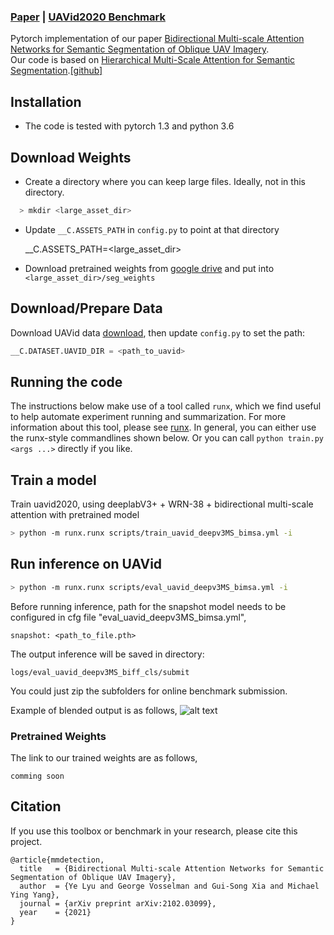 ### [Paper](https://arxiv.org/abs/2102.03099) | [UAVid2020 Benchmark](https://competitions.codalab.org/competitions/25224) <br>

Pytorch implementation of our paper [Bidirectional Multi-scale Attention Networks for Semantic Segmentation of Oblique UAV Imagery](https://arxiv.org/abs/2102.03099).<br>
Our code is based on [Hierarchical Multi-Scale Attention for Semantic Segmentation](https://arxiv.org/abs/2005.10821).[[github]](https://github.com/NVIDIA/semantic-segmentation)<br>

## Installation 

* The code is tested with pytorch 1.3 and python 3.6

## Download Weights

* Create a directory where you can keep large files. Ideally, not in this directory.
```bash
  > mkdir <large_asset_dir>
```

* Update `__C.ASSETS_PATH` in `config.py` to point at that directory

  __C.ASSETS_PATH=<large_asset_dir>

* Download pretrained weights from [google drive](https://drive.google.com/open?id=1fs-uLzXvmsISbS635eRZCc5uzQdBIZ_U) and put into `<large_asset_dir>/seg_weights`

## Download/Prepare Data
Download UAVid data [download](https://uavid.nl/#download), then update `config.py` to set the path:
```python
__C.DATASET.UAVID_DIR = <path_to_uavid>
```

## Running the code

The instructions below make use of a tool called `runx`, which we find useful to help automate experiment running and summarization. For more information about this tool, please see [runx](https://github.com/NVIDIA/runx).
In general, you can either use the runx-style commandlines shown below. Or you can call `python train.py <args ...>` directly if you like.


## Train a model

Train uavid2020, using deeplabV3+ + WRN-38 + bidirectional multi-scale attention with pretrained model
```bash
> python -m runx.runx scripts/train_uavid_deepv3MS_bimsa.yml -i
```

## Run inference on UAVid

```bash
> python -m runx.runx scripts/eval_uavid_deepv3MS_bimsa.yml -i
```

Before running inference, path for the snapshot model needs to be configured in cfg file "eval_uavid_deepv3MS_bimsa.yml",

    snapshot: <path_to_file.pth>

The output inference will be saved in directory:

    logs/eval_uavid_deepv3MS_biff_cls/submit

You could just zip the subfolders for online benchmark submission.

Example of blended output is as follows,
![alt text](imgs/blendseq22000900.png "example inference")

### Pretrained Weights
The link to our trained weights are as follows,

    comming soon

## Citation

If you use this toolbox or benchmark in your research, please cite this project.

```
@article{mmdetection,
  title   = {Bidirectional Multi-scale Attention Networks for Semantic Segmentation of Oblique UAV Imagery},
  author  = {Ye Lyu and George Vosselman and Gui-Song Xia and Michael Ying Yang},
  journal = {arXiv preprint arXiv:2102.03099},
  year    = {2021}
}
```






